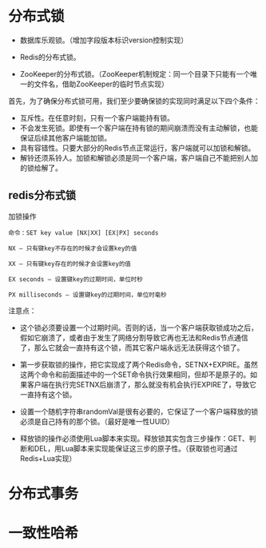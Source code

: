 # 分布式锁

- 数据库乐观锁。（增加字段版本标识version控制实现）

- Redis的分布式锁。

- ZooKeeper的分布式锁。（ZooKeeper机制规定：同一个目录下只能有一个唯一的文件名，借助ZooKeeper的临时节点实现）

首先，为了确保分布式锁可用，我们至少要确保锁的实现同时满足以下四个条件：

- 互斥性。在任意时刻，只有一个客户端能持有锁。
- 不会发生死锁。即使有一个客户端在持有锁的期间崩溃而没有主动解锁，也能保证后续其他客户端能加锁。
- 具有容错性。只要大部分的Redis节点正常运行，客户端就可以加锁和解锁。
- 解铃还须系铃人。加锁和解锁必须是同一个客户端，客户端自己不能把别人加的锁给解了。

## redis分布式锁


加锁操作

    命令：SET key value [NX|XX] [EX|PX] seconds

    NX – 只有键key不存在的时候才会设置key的值

    XX – 只有键key存在的时候才会设置key的值

    EX seconds – 设置键key的过期时间，单位时秒

    PX milliseconds – 设置键key的过期时间，单位时毫秒

注意点：

- 这个锁必须要设置一个过期时间。否则的话，当一个客户端获取锁成功之后，假如它崩溃了，或者由于发生了网络分割导致它再也无法和Redis节点通信了，那么它就会一直持有这个锁，而其它客户端永远无法获得这个锁了。

- 第一步获取锁的操作，把它实现成了两个Redis命令，SETNX+EXPIRE。虽然这两个命令和前面描述中的一个SET命令执行效果相同，但却不是原子的。如果客户端在执行完SETNX后崩溃了，那么就没有机会执行EXPIRE了，导致它一直持有这个锁。

- 设置一个随机字符串randomVal是很有必要的，它保证了一个客户端释放的锁必须是自己持有的那个锁。（最好是唯一性UUID）

- 释放锁的操作必须使用Lua脚本来实现。释放锁其实包含三步操作：GET、判断和DEL，用Lua脚本来实现能保证这三步的原子性。（获取锁也可通过Redis+Lua实现）


# 分布式事务

# 一致性哈希